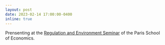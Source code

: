 ```yaml
---
layout: post
date: 2023-02-14 17:00:00-0400
inline: true
---
```


Prensenting at the <a href='https://www.parisschoolofeconomics.eu/en/research/academic-activity/seminars/regulation-and-environment-seminar/'>Regulation and Environment Seminar</a> of the Paris School of Economics.


